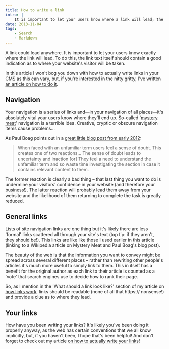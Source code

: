 ```yaml
---
title: How to write a link
intro: |
    It is important to let your users know where a link will lead; the link text itself should contain a good indication as to where they'll be taken.
date: 2013-11-04
tags:
    - Search
    - Markdown
---
```


A link could lead anywhere. It is important to let your users know exactly where the link will lead. To do this, the link text itself should contain a good indication as to where your website's visitor will be taken.

In this article I won't bog you down with how to actually write links in your CMS as this can vary, but, if you're interested in the nitty gritty, I've written [an article on how to do it](/resources/how-to-write-a-link-using-markdown).


## Navigation

Your navigation is a series of links and—in your navigation of all places—it's absolutely vital your users know where they'll end up. So-called '[mystery meat](https://en.wikipedia.org/wiki/Mystery_meat)' navigation is a terrible idea. Creative, cryptic or obscure navigation items cause problems…

As Paul Boag points out in a [great little blog post from early 2012](https://boagworld.com/usability/does-your-labelling-cause-confusion/):

> When faced with an unfamiliar term users feel a sense of doubt. This creates one of two reactions… The sense of doubt leads to uncertainty and inaction [or] They feel a need to understand the unfamiliar term and so waste time investigating the section in case it contains relevant content to them.

The former reaction is clearly a bad thing – that last thing you want to do is undermine your visitors' confidence in your website (and therefore your business!). The latter reaction will probably lead them away from your website and the likelihood of them returning to complete the task is greatly reduced.

## General links

Lists of site navigation links are one thing but it's likely there are less 'formal' links scattered all through your site's text (top tip: if they aren't, they should be!). This links are like like those I used earlier in this article (linking to a Wikipedia article on Mystery Meat and Paul Boag's blog post).

The beauty of the web is that the information you want to convey might be spread across several different places – rather than rewriting other people's articles it's much more useful to simply link to them. This in itself has a benefit for the original author as each link to their article is counted as a 'vote' that search engines use to decide how to rank their page.

So, as I mention in the 'What should a link look like?' section of my article on [how links work](/resources/links-make-the-web-go-round), links should be readable (none of all that https:// nonsense!) and provide a clue as to where they lead.


## Your links

How have you been writing your links? It's likely you've been doing it properly anyway, as the web has certain conventions that we all know implicitly, but, if you haven't been, I hope that's been helpful! And don't forget to check out my article [on how to actually write your links](/resources/how-to-write-a-link-using-markdown)!
